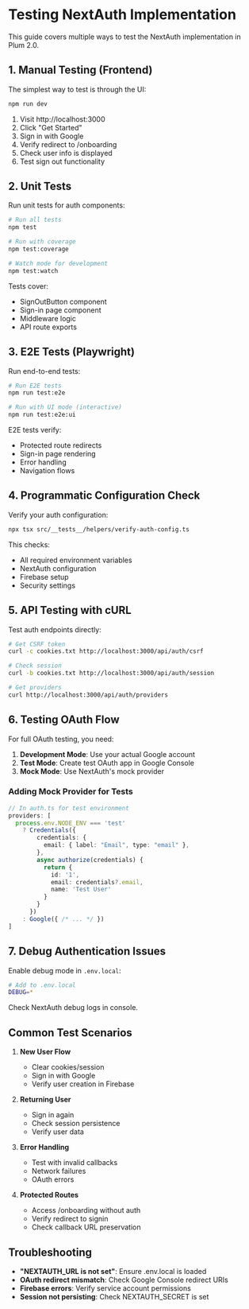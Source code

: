 # Testing NextAuth Implementation

This guide covers multiple ways to test the NextAuth implementation in Plum 2.0.

## 1. Manual Testing (Frontend)

The simplest way to test is through the UI:

```bash
npm run dev
```

1. Visit http://localhost:3000
2. Click "Get Started"
3. Sign in with Google
4. Verify redirect to /onboarding
5. Check user info is displayed
6. Test sign out functionality

## 2. Unit Tests

Run unit tests for auth components:

```bash
# Run all tests
npm test

# Run with coverage
npm test:coverage

# Watch mode for development
npm test:watch
```

Tests cover:
- SignOutButton component
- Sign-in page component
- Middleware logic
- API route exports

## 3. E2E Tests (Playwright)

Run end-to-end tests:

```bash
# Run E2E tests
npm run test:e2e

# Run with UI mode (interactive)
npm run test:e2e:ui
```

E2E tests verify:
- Protected route redirects
- Sign-in page rendering
- Error handling
- Navigation flows

## 4. Programmatic Configuration Check

Verify your auth configuration:

```bash
npx tsx src/__tests__/helpers/verify-auth-config.ts
```

This checks:
- All required environment variables
- NextAuth configuration
- Firebase setup
- Security settings

## 5. API Testing with cURL

Test auth endpoints directly:

```bash
# Get CSRF token
curl -c cookies.txt http://localhost:3000/api/auth/csrf

# Check session
curl -b cookies.txt http://localhost:3000/api/auth/session

# Get providers
curl http://localhost:3000/api/auth/providers
```

## 6. Testing OAuth Flow

For full OAuth testing, you need:

1. **Development Mode**: Use your actual Google account
2. **Test Mode**: Create test OAuth app in Google Console
3. **Mock Mode**: Use NextAuth's mock provider

### Adding Mock Provider for Tests

```typescript
// In auth.ts for test environment
providers: [
  process.env.NODE_ENV === 'test' 
    ? Credentials({
        credentials: {
          email: { label: "Email", type: "email" },
        },
        async authorize(credentials) {
          return { 
            id: '1', 
            email: credentials?.email,
            name: 'Test User' 
          }
        }
      })
    : Google({ /* ... */ })
]
```

## 7. Debug Authentication Issues

Enable debug mode in `.env.local`:

```bash
# Add to .env.local
DEBUG=* 
```

Check NextAuth debug logs in console.

## Common Test Scenarios

1. **New User Flow**
   - Clear cookies/session
   - Sign in with Google
   - Verify user creation in Firebase

2. **Returning User**
   - Sign in again
   - Check session persistence
   - Verify user data

3. **Error Handling**
   - Test with invalid callbacks
   - Network failures
   - OAuth errors

4. **Protected Routes**
   - Access /onboarding without auth
   - Verify redirect to signin
   - Check callback URL preservation

## Troubleshooting

- **"NEXTAUTH_URL is not set"**: Ensure .env.local is loaded
- **OAuth redirect mismatch**: Check Google Console redirect URIs
- **Firebase errors**: Verify service account permissions
- **Session not persisting**: Check NEXTAUTH_SECRET is set